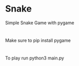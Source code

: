 # Snake
Simple Snake Game with pygame
#
Make sure to pip install pygame
#
To play run python3 main.py
